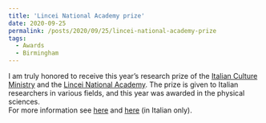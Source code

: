```yaml
---
title: 'Lincei National Academy prize'
date: 2020-09-25
permalink: /posts/2020/09/25/lincei-national-academy-prize
tags:
  - Awards
  - Birmingham
---
```


I am truly honored to receive this year’s research prize of the [Italian Culture Ministry](<https://en.wikipedia.org/wiki/Ministry_of_Cultural_Heritage_and_Activities_\(Italy\)>) and the [Lincei National Academy](<https://en.wikipedia.org/wiki/Accademia_dei_Lincei>). The prize is given to Italian researchers in various fields, and this year was awarded in the physical sciences.   
For more information see [here](<https://www.lincei.it/it/content/premio-del-ministro-dei-beni-e-delle-attivit%C3%A0>) and [here](<https://www.lincei.it/it/premio-ministro>) (in Italian only).

